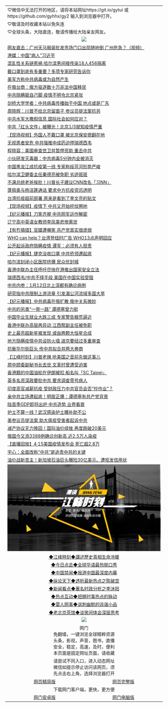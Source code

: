  <table>
 
<tr>
<td colspan="2" align=left>
♡微信中无法打开的地区，请将本站网址https://git.io/gytui 或 https://github.com/gyhhx/gy2 输入到浏览器中打开。 
 </td>
</tr>
 <tr>
 <td colspan="2" align=left>
♡敬请及时收藏本站以免失连
 </td>
   <tr>
<td colspan="2" align=left>
♡全球头条，大陆直连，敬请传播给大陆亲友网友。
 </td>
</tr>
 
 <tr>
    <td colspan="2" align=center><img src="https://cdn.jsdelivr.net/gh/gyoupiodf/im1/%E7%BD%91%E9%97%A8%E6%96%B0%E9%97%BB1.jpg"></td>
 </tr>

<tr><td colspan="2" align="left"><a href="https://xfine.casa/?name=c1157443&key=exgxucyqmkwgvwch&from=gy">网友直击：广州天马服装批发市场门口出现随地倒  广州危急？（视频）</a></td></tr>
<tr><td colspan="2" align="left"><a href="https://xfine.casa/?name=c1157494&key=exgxucyqmkwgvwch&from=gy">港媒：中国“病人”习近平</a></td></tr>
<tr><td colspan="2" align="left"><a href="https://xfine.casa/?name=c1157473&key=exgxucyqmkwgvwch&from=gy">混乱性关系链惹祸 哈尔滨男间接传染18人456隔离</a></td></tr>
<tr><td colspan="2" align="left"><a href="https://xfine.casa/?name=c1157514&key=exgxucyqmkwgvwch&from=gy">戴口罩到底有多重要？多项专家研究告诉你</a></td></tr>
<tr><td colspan="2" align="left"><a href="https://xfine.casa/?name=c1157511&key=exgxucyqmkwgvwch&from=gy">美军方称中共病毒或为自然产生</a></td></tr>
<tr><td colspan="2" align="left"><a href="https://xfine.casa/?name=c1157526&key=exgxucyqmkwgvwch&from=gy">在俄台商：俄方驱逐数十万非法中国移⺠</a></td></tr>
<tr><td colspan="2" align="left"><a href="https://xfine.casa/?name=c1157529&key=exgxucyqmkwgvwch&from=gy">中共隐瞒砸自己脚 疫情不明令北京紧张</a></td></tr>
<tr><td colspan="2" align="left"><a href="https://xfine.casa/?name=c1157510&key=exgxucyqmkwgvwch&from=gy">剑桥大学学者：中共病毒传播始于中国 地点或是广东</a></td></tr>
<tr><td colspan="2" align="left"><a href="https://xfine.casa/?name=c1157528&key=exgxucyqmkwgvwch&from=gy">周晓辉：川普不给北京留面子 参议员提法案抗共</a></td></tr>
<tr><td colspan="2" align="left"><a href="https://xfine.casa/?name=c1157516&key=exgxucyqmkwgvwch&from=gy">中共水军大撒假信息 国际社会如何应对？</a></td></tr>
<tr><td colspan="2" align="left"><a href="https://xfine.casa/?name=c1157504&key=exgxucyqmkwgvwch&from=gy">中共「红头文件」被曝光！北京1/3就知疫情严重</a></td></tr>
<tr><td colspan="2" align="left"><a href="https://xfine.casa/?name=c1157520&key=exgxucyqmkwgvwch&from=gy">【现场视频】外国人不戴口罩 被北京保安摁翻在地</a></td></tr>
<tr><td colspan="2" align="left"><a href="https://xfine.casa/?name=c1157527&key=exgxucyqmkwgvwch&from=gy">无视患者安危 中共强推中成药迫停瑞德西韦</a></td></tr>
<tr><td colspan="2" align="left"><a href="https://xfine.casa/?name=c1157530&key=exgxucyqmkwgvwch&from=gy">程晓容：美国审查世卫并暂停资助 重击中共</a></td></tr>
<tr><td colspan="2" align="left"><a href="https://xfine.casa/?name=c1157507&key=exgxucyqmkwgvwch&from=gy">小伙研发灭毒器：中共病毒5分钟内全被消灭</a></td></tr>
<tr><td colspan="2" align="left"><a href="https://xfine.casa/?name=c1157512&key=exgxucyqmkwgvwch&from=gy">中国黑龙江成抗疫第一线 专家称绥芬河形势严峻</a></td></tr>
<tr><td colspan="2" align="left"><a href="https://xfine.casa/?name=c1157524&key=exgxucyqmkwgvwch&from=gy">哈尔滨卫健委主任秦德亮被免职 劣迹斑斑</a></td></tr>
<tr><td colspan="2" align="left"><a href="https://xfine.casa/?name=c1157493&key=exgxucyqmkwgvwch&from=gy">不满总统老爸挨批！川普长子建议CNN改名「习NN」</a></td></tr>
<tr><td colspan="2" align="left"><a href="https://xfine.casa/?name=c1157523&key=exgxucyqmkwgvwch&from=gy">蓬佩奥与杨洁篪通话 要求中方抗疫资讯透明</a></td></tr>
<tr><td colspan="2" align="left"><a href="https://xfine.casa/?name=c1157535&key=exgxucyqmkwgvwch&from=gy">台湾抗疫超前部署 原来是看到了李文亮的贴文</a></td></tr>
<tr><td colspan="2" align="left"><a href="https://xfine.casa/?name=c1157519&key=exgxucyqmkwgvwch&from=gy">【现场视频】疫情下 中共又开始挖坟圈地</a></td></tr>
<tr><td colspan="2" align="left"><a href="https://xfine.casa/?name=c1157502&key=exgxucyqmkwgvwch&from=gy">【纪元播报】刀笔齐握 中共网军运作解密</a></td></tr>
<tr><td colspan="2" align="left"><a href="https://xfine.casa/?name=c1157452&key=exgxucyqmkwgvwch&from=gy">辽宁高中英语女教师李凤美悲惨离世</a></td></tr>
<tr><td colspan="2" align="left"><a href="https://xfine.casa/?name=c1157451&key=exgxucyqmkwgvwch&from=gy">【有冇搞错】官媒遭嘲笑 共产党其实很虚弱</a></td></tr>
<tr><td colspan="2" align="left"><a href="https://xfine.casa/?name=c1157536&key=exgxucyqmkwgvwch&from=gy">WHO can help？台湾登纽时广告 WHO13点声明回应</a></td></tr>
<tr><td colspan="2" align="left"><a href="https://xfine.casa/?name=c1157462&key=exgxucyqmkwgvwch&from=gy">公开起诉政府隐瞒疫情 谭军：必须有人担责</a></td></tr>
<tr><td colspan="2" align="left"><a href="https://xfine.casa/?name=c1157522&key=exgxucyqmkwgvwch&from=gy">【纪元播报】捷克没收口罩 中共侨领遭起底</a></td></tr>
<tr><td colspan="2" align="left"><a href="https://xfine.casa/?name=c1157469&key=exgxucyqmkwgvwch&from=gy">哈尔滨封闭小区医院挤爆 民众忧封城</a></td></tr>
<tr><td colspan="2" align="left"><a href="https://xfine.casa/?name=c1157509&key=exgxucyqmkwgvwch&from=gy">香港中联办主任呼吁尽快在港推出国家安全立法</a></td></tr>
<tr><td colspan="2" align="left"><a href="https://xfine.casa/?name=c1157537&key=exgxucyqmkwgvwch&from=gy">瑞德西韦/中共不择手段 美国在中国实验受阻</a></td></tr>
<tr><td colspan="2" align="left"><a href="https://xfine.casa/?name=c1157547&key=exgxucyqmkwgvwch&from=gy">中共内参：1月12日北上深都有确诊病例</a></td></tr>
<tr><td colspan="2" align="left"><a href="https://xfine.casa/?name=c1157539&key=exgxucyqmkwgvwch&from=gy">研究指中共限制上游流量 引发湄公河流域多国大旱</a></td></tr>
<tr><td colspan="2" align="left"><a href="https://xfine.casa/?name=c1157521&key=exgxucyqmkwgvwch&from=gy">【纪元播报】中共病毒在俄扩散 俄中关系微妙</a></td></tr>
<tr><td colspan="2" align="left"><a href="https://xfine.casa/?name=c1157501&key=exgxucyqmkwgvwch&from=gy">中共的另类“一带一路” 谭德塞曾力挺</a></td></tr>
<tr><td colspan="2" align="left"><a href="https://xfine.casa/?name=c1157475&key=exgxucyqmkwgvwch&from=gy">中国毕业生就业大跌三成 专家警告粮荒逼近</a></td></tr>
<tr><td colspan="2" align="left"><a href="https://xfine.casa/?name=c1157450&key=exgxucyqmkwgvwch&from=gy">香港中联办高层再异动 江西帮副主任被免职</a></td></tr>
<tr><td colspan="2" align="left"><a href="https://xfine.casa/?name=c1157513&key=exgxucyqmkwgvwch&from=gy">史上最亮超新星被发现 或由两颗大恒星合成</a></td></tr>
<tr><td colspan="2" align="left"><a href="https://xfine.casa/?name=c1157534&key=exgxucyqmkwgvwch&from=gy">地方隐瞒疫情中共设防火墙 进京要经过多重审查</a></td></tr>
<tr><td colspan="2" align="left"><a href="https://xfine.casa/?name=c1157495&key=exgxucyqmkwgvwch&from=gy">抗衡华尔街巨头 传中共拟合并两大券商</a></td></tr>
<tr><td colspan="2" align="left"><a href="https://xfine.casa/?name=c1157476&key=exgxucyqmkwgvwch&from=gy">【江峰时刻】川普老辣 呛美国之音前先做这事儿</a></td></tr>
<tr><td colspan="2" align="left"><a href="https://xfine.casa/?name=c1157463&key=exgxucyqmkwgvwch&from=gy">原中顾委副秘书长去世 文革时曾遭受迫害</a></td></tr>
<tr><td colspan="2" align="left"><a href="https://xfine.casa/?name=c1157496&key=exgxucyqmkwgvwch&from=gy">香港籍的中国油轮在伊朗被扣 船名叫「SC Taipei」</a></td></tr>
<tr><td colspan="2" align="left"><a href="https://xfine.casa/?name=c1157454&key=exgxucyqmkwgvwch&from=gy">英多名资深政要批中共 要求调查零号病人</a></td></tr>
<tr><td colspan="2" align="left"><a href="https://xfine.casa/?name=c1157497&key=exgxucyqmkwgvwch&from=gy">印度高官减薪抗疫 受财政压力中共官员会否“抄作业”？</a></td></tr>
<tr><td colspan="2" align="left"><a href="https://xfine.casa/?name=c1157491&key=exgxucyqmkwgvwch&from=gy">亲中共立场遭起底！明居正爆：谭德塞有共产党背景</a></td></tr>
<tr><td colspan="2" align="left"><a href="https://xfine.casa/?name=c1157464&key=exgxucyqmkwgvwch&from=gy">陆首季GDP即将出炉 中共造势 业界看衰</a></td></tr>
<tr><td colspan="2" align="left"><a href="https://xfine.casa/?name=c1157455&key=exgxucyqmkwgvwch&from=gy">护士不算一线？武汉感染护士曝补助不公</a></td></tr>
<tr><td colspan="2" align="left"><a href="https://xfine.casa/?name=c1157525&key=exgxucyqmkwgvwch&from=gy">美参议员提法案 助大瘟疫受害者起诉中共</a></td></tr>
<tr><td colspan="2" align="left"><a href="https://xfine.casa/?name=c1157447&key=exgxucyqmkwgvwch&from=gy">减产协议无力挽回！国际油价续挫 再度跌破20美元</a></td></tr>
<tr><td colspan="2" align="left"><a href="https://xfine.casa/?name=c1157515&key=exgxucyqmkwgvwch&from=gy">俄国今又添3388例确诊创新高 近2.5万人染疫</a></td></tr>
<tr><td colspan="2" align="left"><a href="https://xfine.casa/?name=c1157518&key=exgxucyqmkwgvwch&from=gy">【直播回放】4·15美国疫情发布会 死亡超2.8万</a></td></tr>
<tr><td colspan="2" align="left"><a href="https://xfine.casa/?name=c1157466&key=exgxucyqmkwgvwch&from=gy">宇心：全面改称“中共”是追责中共的关键</a></td></tr>
<tr><td colspan="2" align="left"><a href="https://xfine.casa/?name=c1157448&key=exgxucyqmkwgvwch&from=gy">油价战新苦主！新加坡石油巨头曝险30亿美元、遭拒发信用状</a></td></tr>

 <tr>
   <td colspan="2" align=center><img src="https://github.com/gyoupiodf/im1/blob/master/jf-1.jpg"></td>
  </tr>
   <tr>
   <td colspan="2" align=center> 
<a href="https://xfine.casa/oo.aspx?name=c922850&key=exgxucyqmkwgvwch&from=gy&tag=9877">◆江峰時刻◆講述歷史真相生命冷暖</a><br/>
    </td>
  </tr>
   <tr>
   <td colspan="2" align=center> 
<a href="https://xfine.casa/oo.aspx?name=c816850&key=exgxucyqmkwgvwch&from=gy&tag=9877">◆今日点击◆全球华语最热脱口秀</a><br/>
    </td>
  </tr>
  <tr>
  <td colspan="2" align=center>
<a href="https://xfine.casa/oo.aspx?name=c816860&key=exgxucyqmkwgvwch&from=gy&tag=99733110">◆中国禁闻◆报道中国最深度内幕</a><br/>
   </tr>
  <tr>
     <td colspan="2" align=center>
<a href="https://xfine.casa/oo.aspx?name=c816855&key=exgxucyqmkwgvwch&from=gy&tag=997110">◆纵论天下◆透析最新热点之陈破空</a><br/>
   </tr>
   <tr>
      <td colspan="2" align=center>
<a href="https://xfine.casa/oo.aspx?name=c838308&key=exgxucyqmkwgvwch&from=gy&tag=9973110">◆新闻看点◆著名时政分析之李沐阳</a><br/>
   </tr>
   <tr>
     <td colspan="2" align=center>
<a href="https://xfine.casa/oo.aspx?name=c816852&key=exgxucyqmkwgvwch&from=gy&tag=9733110">◆热点互动◆把握时事热点的脉动</a><br/>
   </tr>
   <tr>
      <td colspan="2" align=center>
<a href="https://xfine.casa/oo.aspx?name=c816694&key=exgxucyqmkwgvwch&from=gy&tag=93310">◆雷人网事◆讽刺幽默的诙谐小品</a><br/>
   </tr>
   <tr>
    <td colspan="2" align=center>
<a href="https://xfine.casa/oo.aspx?name=c816650&key=exgxucyqmkwgvwch&from=gy&tag=9973110">◆老北京茶馆◆谈笑间体会深层思考</a><br/>
   </tr>
 <tr>
    <td colspan="2" align="center"><img src="https://gitlab.com/ogate2/up/raw/master/_/oGate65.jpg"/></td>
  </tr>
  <tr>
    <td colspan="2" align="center">网门<br/>免翻墙，一键浏览全球精粹资源<br/>头条，影视，声音，图书，直播<br/>安全，稳定，高速，及时，便利<br/>本页面是固定网址页面，请收藏</td>
  <tr>
  <tr>
    <td colspan="2" align="center">请尝试不同入口，进入动态网址<br/>微信如提示停止访问该网页，须<br/>先点击右上角，选择浏览器打开</td>
  <tr>  
  <tr>
    <td align="center"><a href="https://gitcdn.xyz/repo/otiny/up/master/show002.htm">网页精简版</a></td>
    <td align="center"><a href="https://gitcdn.xyz/repo/otiny/up/master/show001.htm">网页完整版</a></td>
  </tr>
  <tr>
    <td colspan="2" align="center">下载网门客户端，更快，更方便</td>
  <tr>
  <tr>
    <td align="center"><a href="https://raw.githubusercontent.com/opipe/up/master/oGatea.apk">网门安卓版</a></td>
    <td align="center"><a href="https://raw.githubusercontent.com/opipe/up/master/oGate.zip">网门电脑版</a></td>
  </tr>
</table>
